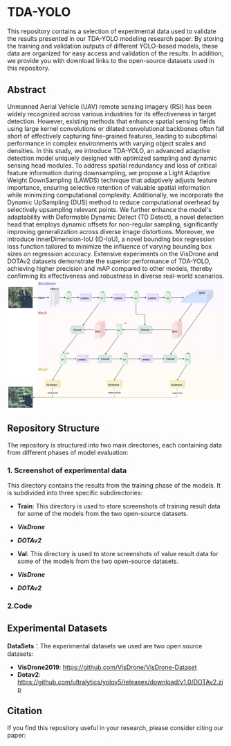 # TDA-YOLO
This repository contains a selection of experimental data used to validate the results presented in our TDA-YOLO modeling research paper. By storing the training and validation outputs of different YOLO-based models, these data are organized for easy access and validation of the results. In addition, we provide you with download links to the open-source datasets used in this repository.
## Abstract
Unmanned Aerial Vehicle (UAV) remote sensing imagery (RSI) has been widely recognized across various industries for its effectiveness in target detection. However, existing methods that enhance spatial sensing fields using large kernel convolutions or dilated convolutional backbones often fall short of effectively capturing fine-grained features, leading to suboptimal performance in complex environments with varying object scales and densities. In this study, we introduce TDA-YOLO, an advanced adaptive detection model uniquely designed with optimized sampling and dynamic sensing head modules. To address spatial redundancy and loss of critical feature information during downsampling, we propose a Light Adaptive Weight DownSampling (LAWDS) technique that adaptively adjusts feature importance, ensuring selective retention of valuable spatial information while minimizing computational complexity. Additionally, we incorporate the Dynamic UpSampling (DUS) method to reduce computational overhead by selectively upsampling relevant points. We further enhance the model's adaptability with Deformable Dynamic Detect (TD Detect), a novel detection head that employs dynamic offsets for non-regular sampling, significantly improving generalization across diverse image distortions. Moreover, we introduce InnerDimension-IoU (ID-IoU), a novel bounding box regression loss function tailored to minimize the influence of varying bounding box sizes on regression accuracy. Extensive experiments on the VisDrone and DOTAv2 datasets demonstrate the superior performance of TDA-YOLO, achieving higher precision and mAP compared to other models, thereby confirming its effectiveness and robustness in diverse real-world scenarios.
![Overview of the structure of TDA-YOLO](/images/TDA-YOLO.png)

## Repository Structure

The repository is structured into two main directories, each containing data from different phases of model evaluation:

### 1. Screenshot of experimental data

This directory contains the results from the training phase of the models. It is subdivided into three specific subdirectories:

- **Train**: This directory is used to store screenshots of training result data for some of the models from the two open-source datasets.
- ***VisDrone***
- ***DOTAv2***
  
- **Val**: This directory is used to store screenshots of value result data for some of the models from the two open-source datasets.
- ***VisDrone***
- ***DOTAv2***

### 2.Code

## Experimental Datasets
 **DataSets**：The experimental datasets we used are two open source datasets:
   - **VisDrone2019**: https://github.com/VisDrone/VisDrone-Dataset
   - **Dotav2**: https://github.com/ultralytics/yolov5/releases/download/v1.0/DOTAv2.zip

## Citation

If you find this repository useful in your research, please consider citing our paper:


